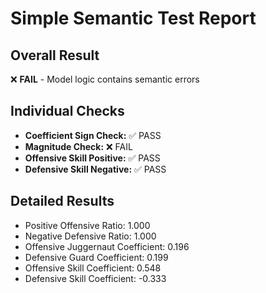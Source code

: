 # Simple Semantic Test Report

## Overall Result
❌ **FAIL** - Model logic contains semantic errors

## Individual Checks
- **Coefficient Sign Check:** ✅ PASS
- **Magnitude Check:** ❌ FAIL
- **Offensive Skill Positive:** ✅ PASS
- **Defensive Skill Negative:** ✅ PASS

## Detailed Results
- Positive Offensive Ratio: 1.000
- Negative Defensive Ratio: 1.000
- Offensive Juggernaut Coefficient: 0.196
- Defensive Guard Coefficient: 0.199
- Offensive Skill Coefficient: 0.548
- Defensive Skill Coefficient: -0.333